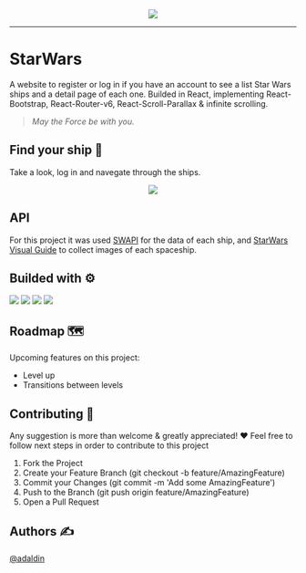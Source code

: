<div id="header" align="center">
  <img src="https://user-images.githubusercontent.com/18453013/192301323-9e488780-2a24-40bb-9663-4c1f441a3c51.gif"/>
</div>

--------------------------------------------------
# StarWars
A website to register or log in if you have an account to see a list Star Wars ships and a detail page of each one. Builded in React, implementing React-Bootstrap, React-Router-v6, React-Scroll-Parallax & infinite scrolling.
> *May the Force be with you.*

## Find your ship 🚀 
Take a look, log in and navegate through the ships.
<div align="center">
  <a href="https://tetrispractice.netlify.app" target="blank">
   <img src="https://user-images.githubusercontent.com/18453013/192312057-3d90021c-e258-4246-8798-dadefe25698c.gif" /></a>
</div>

## API
For this project it was used [SWAPI](https://swapi.dev/) for the data of each ship, and [StarWars Visual Guide](https://starwars-visualguide.com/#/) to collect images of each spaceship.

## Builded with ⚙️
<div>
<img src="https://img.icons8.com/color/48/000000/react-native.png"/>
<img src="https://img.icons8.com/color/48/000000/bootstrap.png"/>
  <img src="https://img.icons8.com/color/48/000000/git.png"/>
  <img src="https://img.icons8.com/external-xnimrodx-lineal-gradient-xnimrodx/64/000000/external-responsive-responsive-design-xnimrodx-lineal-gradient-xnimrodx.png"/>
    </div>  

## Roadmap 🗺️
Upcoming features on this project:
* Level up
* Transitions between levels


## Contributing 🤝
 Any suggestion is more than welcome & greatly appreciated! ❤️
 Feel free to follow next steps in order to contribute to this project
 
1. Fork the Project 
2. Create your Feature Branch (git checkout -b feature/AmazingFeature) 
3. Commit your Changes (git commit -m 'Add some AmazingFeature')
4. Push to the Branch (git push origin feature/AmazingFeature)
5. Open a Pull Request

## Authors ✍️
[@adaldin](http://github.com/adaldin)


